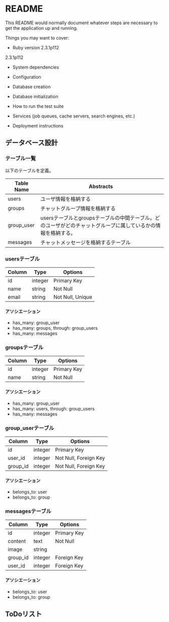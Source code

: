 # README

This README would normally document whatever steps are necessary to get the
application up and running.

Things you may want to cover:

* Ruby version
2.3.1p112

2.3.1p112

* System dependencies

* Configuration

* Database creation

* Database initialization

* How to run the test suite

* Services (job queues, cache servers, search engines, etc.)

* Deployment instructions

## データベース設計

### テーブル一覧

以下のテーブルを定義。

|Table Name|Abstracts|
|----------|---------|
|users|ユーザ情報を格納する|
|groups|チャットグループ情報を格納する|
|group_user|usersテーブルとgroupsテーブルの中間テーブル。どのユーザがどのチャットグループに属しているかの情報を格納する。|
|messages|チャットメッセージを格納するテーブル|


### usersテーブル

|Column|Type|Options|
|------|----|-------|
|id|integer|Primary Key|
|name|string|Not Null|
|email|string|Not Null, Unique|


#### アソシエーション

- has_many: group_user
- has_many: groups, through: group_users
- has_many: messages

### groupsテーブル

|Column|Type|Options|
|------|----|-------|
|id|integer|Primary Key|
|name|string|Not Null|

#### アソシエーション

- has_many: group_user
- has_many: users, through: group_users
- has_many: messages

### group_userテーブル

|Column|Type|Options|
|------|----|-------|
|id|integer|Primary Key|
|user_id|integer|Not Null, Foreign Key|
|group_id|integer|Not Null, Foreign Key|

#### アソシエーション

- belongs_to: user
- belongs_to: group

### messagesテーブル

|Column|Type|Options|
|------|----|-------|
|id|integer|Primary Key|
|content|text|Not Null|
|image|string||
|group_id|integer|Foreign Key|
|user_id|integer|Foreign Key|

#### アソシエーション

- belongs_to: user
- belongs_to: group

## ToDoリスト


